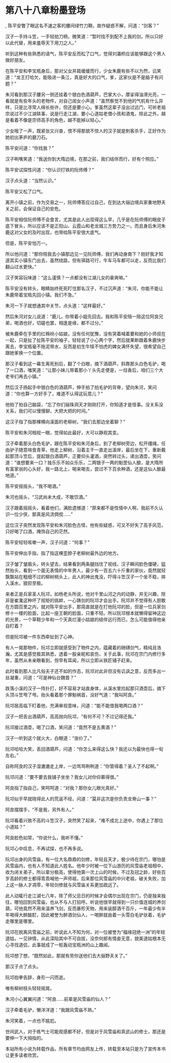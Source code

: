 # 第八十八章粉墨登场
,  陈平安瞥了眼这名不速之客的腰间绿竹刀鞘，故作疑惑不解，问道：“剑客？”
   汉子一手持斗笠，一手轻拍刀柄，微笑道：“暂时找不到配不上我的剑，所以只好以此代替，用来羞辱天下用刀之人。”
   听到这种有些熟悉的语气，陈平安反而松了口气，觉得刘灞桥应该能够跟这个男人做好朋友。
   在陈平安和李宝瓶身后，那对父女并肩缓缓而行，少女朱鹿有些不以为然，讥笑道：“龙王打哈欠，能吸进一条江，真是好大的口气，爹，这家伙是不是脑子有问题？”
   朱河看到那汉子腰另一侧还挂着个银白色酒葫芦，巴掌大小，摩挲得油滑光亮，一看就是有些年头的老物件，对自己闺女小声道：“虽然察觉不到他的气机有什么异样，只是比寻常人绵长些许，但还是要小心。爹虽然这辈子没出过远门，可听老祖宗说过不少江湖轶事，说是行走江湖，要小心道姑老僧小孩和酒鬼，除此之外，越是看着不像是宗师高手的角色，越不能掉以轻心。”
   少女哦了一声，既紧张又兴奋，恨不得那貌不惊人的汉子就是刺客杀手，正好作为她初出茅庐的磨刀石。
   陈平安问道：“你找我？”
   汉子咧嘴笑道：“我送你到大隋边境，在那之前，我们结伴而行，好有个照应。”
   陈平安试探性问道：“你认识打铁的阮师傅？”
   汉子点头道：“当然认识。”
   陈平安又松了口气。
   离开小镇之前，作为交易之一，阮师傅答应过自己，在到达大骊边境兵家重地野夫关之前，会保证自己的安危。
   陈平安相信阮师傅不会食言，尤其是此人出现得这么早，几乎是在阮师傅的眼皮子底下冒头，所以应该不是正阳山、云霞山和老龙城三方势力之一。而且身后朱河朱鹿这对父女的及时出现，也带给陈平安很大底气。
   但是，陈平安怕万一。
   所以他问道：“那你陪我去小镇那边见一见阮师傅，我们再动身南下？刚好我才知道其实小镇东门出去，虽然绕路，但有驿路可行，牛车马车都可以走，反而比我们翻山过水更快。”
   汉子笑容玩味道：“这么谨慎？一点都没有江湖儿女的豪爽嘛。”
   陈平安没有转头，眼睛始终死死盯住那名汉子，不过沉声道：“朱河，你能不能让朱鹿带着宝瓶先回小镇。我们不急。”
   朱河一下子就想通其中关节，点头道：“这样最好。”
   然后朱河对女儿说道：“鹿儿，你带着小姐先回去。我和陈平安陪一陪这位阿良兄弟，喝酒也好，切磋也罢，相逢是缘，都不过分。”
   被朱鹿牵在手里的红棉袄小姑娘，没有任何犹豫，没有哭着喊着要和她的小师叔在一起，只是扯了扯陈平安的袖子，轻轻说了小心两个字，然后就果断跟着朱鹿快步离去，李宝瓶毫不拖泥带水，反而是初生牛犊不怕虎的婢女满怀失望，很希望自己跟她爹换一个位置。
   那汉子看到这一幕生离死别后，翻了个白眼，摘下酒葫芦，斜靠那头白色毛驴，喝了一口酒，嗤笑道：“让那小妹儿带着那小丫头先走便是，一炷香后，咱们三个大老爷们再去小镇。”
   然后汉子扬起手中银白色的酒葫芦，伸手拍了拍毛驴的背脊，望向朱河，笑问道：“你也算一方好手了，难道不认得这玩意儿？”
   他拍了拍自己脑袋，“忘了你们骊珠洞天才刚刚打开，你知道才是怪事。没关系没关系，我们可以慢慢聊，大把大把的时间。”
   这汉子指了指那棵横向溪面的老柳树，“我们去那边坐着聊？”
   陈平安和朱河相视一眼，觉得如此最好，大可以静观其变。
   汉子牵着那头白色毛驴，跟在陈平安和朱河身后，到了老柳树旁边，松开缰绳，任由驴子随意啃食青草，他走上柳树，沿着主干一直走出溪岸，最后坐在下，重新戴起那顶斗笠后，提起银白酒葫芦，正要仰头灌酒，突然转过头，递出酒壶，笑问道：“谁想要来一口？独乐乐不如众乐乐，二两银子一两的魁罡仙人酿，是大隋所有富家翁的心头好，我一路北上，喝来喝去，尝过不下百余种酒，还是这仙人酿最地道。”
   陈平安摇摇头，“我不喝酒。”
   朱河也摇头，“习武尚未大成，不敢饮酒。”
   汉子跟着摇摇头，看着他们，满脸遗憾道：“原来都不是性情中人啊，我前不久认识一位少侠，那真是风流倜傥……”
   这位汉子突然发现陈平安和朱河脸色古怪，他有些疑惑，可又不好失了高手风范，只好喝了口酒，掩饰自己的茫然。
   陈平安轻轻咳嗽一声，汉子问道：“何事？”
   陈平安伸出手指，指了指这棵歪脖子老柳树最外边的地方。
   汉子皱了皱眉头，转头望去，结果看到两条腿挡住了视线，汉子瞬间脸色僵硬，猛然抬头，看到一个面无表情的中年男人，最少有一百五六十斤重的家伙，竟然就轻飘飘站在粗细不过的柳树梢头上，此人的神出鬼没，吓得斗笠汉子一个坐不稳，摔入溪水，狼狈至极。
   来者正是兵家圣人阮邛，如杨老头所说，他对千里山河之内的动静，并无兴趣，除非是崔瀺这种坏了规矩的挑衅，一心铸剑的阮邛才会出手。阮邛并不觉得有人胆敢在方圆百里之内，就对陈平安出手，那简直就是在打他阮邛的脸，但是一位兵家剑修十一楼的脸面，比起一座王朝的脸面，只重不轻。所以阮邛根本就懒得留神这边的光景，一个草鞋少年和一个天真烂漫小姑娘的结伴远行而已，怎么可能值得他亲自盯着？
   但是阮邛被一件东西牵扯到了心神。
   有人一晃那物件，阮邛立即就感受到了物件之内，蕴藏着的磅礴剑气，精纯且浩瀚，尤其是感觉极其熟悉，透着一股亲昵和哀伤，关于此事，阮邛在宗门内修行多年，虽然从未亲眼看到，但早有耳闻，所以立即从铁匠铺子赶来。
   此时看到那人比凡俗夫子还不如的作态，阮邛对此非但没有讥讽之意，反而多出一丝凝重，问道：“可是神仙台魏晋？”
   跌落小溪的汉子一阵扑打，好不容易才站直身体，从溪水里捡起那只酒壶后，摘下头顶斗笠甩了甩，抬头看着那个罪魁祸首，没好气道：“我叫阿良。”
   阮邛居高临下盯着他，充满审视意味，问道：“能不能借我喝两口酒？”
   汉子一把丢出酒葫芦，高高抛向阮邛，“有何不可？不过记得还我。”
   阮邛接过酒壶，喝了口酒，笑问道：“竟然不是五黄酒？”
   汉子一听到这个就火大，白眼道：“涨价了。”
   阮邛哈哈大笑，丢回酒葫芦，问道：“你怎么来得这么快？我还以为最快也得一旬左右。”
   自称阿良的汉子湿漉漉走上岸，一边骂骂咧咧道：“你管得着？圣人了不起啊。”
   阮邛问道：“要不要去我铺子坐坐？我女儿对你仰慕得很。”
   阿良指了指自己，笑呵呵道：“对我？那你女儿眼光真好。”
   阮邛似乎早就晓得此人的荒诞不经，问道：“莫非这次是你负责龙脊山一事？”
   阿良摆摆手，“不是我，另外有人。”
   阮邛看着兴致不高的斗笠汉子，突然笑了起来，“难不成北上途中，你遇上了那位小道姑？”
   阿良脸色如常，“你说什么，我听不懂。”
   阮邛心中叹息，不再试探，也不再多说。
   阮邛出身的风雪庙，有一位大名鼎鼎的剑修，年轻且天才，极少待在宗门，哪怕是风雪庙内，也有人不知道此人姓名。他年少时被一位下山游历的风雪庙老祖相中，收为闭关弟子，所以辈分极高，使得他第一次上山的时候，不过及冠之龄，好些百岁高龄的修士都得乖乖喊他一声师祖，后来那位风雪庙的中兴老祖，破关失败，加上这一脉人才凋零，年轻剑修就与风雪庙关系更加疏远了。
   此人动辄行走江湖七八年，除了师父忌日的时候才会偶尔出现在宗门，仍是独来独往，哪怕回到风雪庙，也从不与人打招呼。听说他很早就得到一只价值连城的养剑葫，可他竟然不用来温养飞剑，反而暴殄天物，用来装醇酒千百斤，一年最少有半年喝得大醉酩酊，因此被誉为醉酒剑仙人，一喝醉就由着一头雪白毛驴驮着，毛驴走哪里是哪里。
   阮邛在脱离风雪庙之前，听说此人不知为何，对一位被誉为“福缘冠绝一洲”的年轻道姑，一见钟情，从此深陷其中不可自拔，没奈何郎有情妾无意，貌美道姑根本无心寻找道侣，此事就成了一桩轰动宝瓶洲的山上趣闻。
   阮邛想了想，“既然如此，那就有劳你送他们去大骊野夫关了。”
   那汉子点了点头。
   阮邛抱拳告辞，身形一闪而逝。
   唯有柳树枝头轻轻摇晃。
   朱河小心翼翼问道：“阿良……前辈是风雪庙的仙人？”
   汉子牵着毛驴，懒洋洋道：“我跟风雪庙不熟。”
   朱河笑着，一点也不尴尬。
   世间武人，对于练气士可能观感都不好，但是对于风雪庙和真武山的修士，那还是要伸一下大拇指的。
  本站所有小说为转载作品，所有章节均由网友上传，转载至本站只是为了宣传本书让更多读者欣赏。